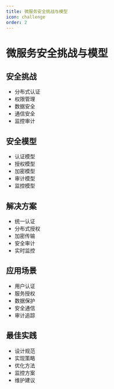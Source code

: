 ```yaml
---
title: 微服务安全挑战与模型
icon: challenge
order: 2
---
```


# 微服务安全挑战与模型

## 安全挑战
- 分布式认证
- 权限管理
- 数据安全
- 通信安全
- 监控审计

## 安全模型
- 认证模型
- 授权模型
- 加密模型
- 审计模型
- 监控模型

## 解决方案
- 统一认证
- 分布式授权
- 加密传输
- 安全审计
- 实时监控

## 应用场景
- 用户认证
- 服务授权
- 数据保护
- 安全通信
- 审计追踪

## 最佳实践
- 设计规范
- 实现策略
- 优化方法
- 监控方案
- 维护建议
